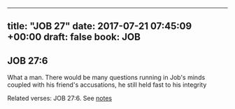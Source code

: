 
---
title: "JOB 27"
date: 2017-07-21 07:45:09 +00:00
draft: false
book: JOB
---

## JOB 27:6

What a man. There would be many questions running in Job's minds coupled with his friend's accusations, he still held fast to his integrity

Related verses: JOB 27:6. See [notes](https://my.bible.com/notes/2684078656636838376)

